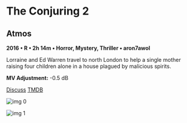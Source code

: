 # The Conjuring 2

## Atmos

**2016 • R • 2h 14m • Horror, Mystery, Thriller • aron7awol**

Lorraine and Ed Warren travel to north London to help a single mother raising four children alone in a house plagued by malicious spirits.

**MV Adjustment:** -0.5 dB

[Discuss](https://www.avsforum.com/threads/bass-eq-for-filtered-movies.2995212/post-58255506)  [TMDB](259693)

![img 0](https://i.imgur.com/lxIjGIe.jpg)

![img 1](https://i.imgur.com/0oBebRy.jpg)

